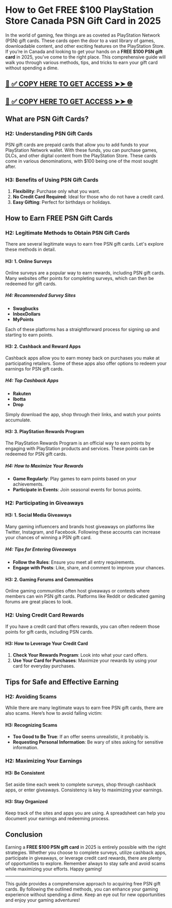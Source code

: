 # How to Get FREE $100 PlayStation Store Canada PSN Gift Card in 2025

In the world of gaming, few things are as coveted as PlayStation Network (PSN) gift cards. These cards open the door to a vast library of games, downloadable content, and other exciting features on the PlayStation Store. If you’re in Canada and looking to get your hands on a **FREE $100 PSN gift card** in 2025, you’ve come to the right place. This comprehensive guide will walk you through various methods, tips, and tricks to earn your gift card without spending a dime.

[📌 ✅ COPY HERE TO GET ACCESS ➤➤ 🌐](https://todaylink.site/freegiftcard)
--
[📌 ✅ COPY HERE TO GET ACCESS ➤➤ 🌐](https://todaylink.site/freegiftcard)
---

## What are PSN Gift Cards?

### H2: Understanding PSN Gift Cards

PSN gift cards are prepaid cards that allow you to add funds to your PlayStation Network wallet. With these funds, you can purchase games, DLCs, and other digital content from the PlayStation Store. These cards come in various denominations, with $100 being one of the most sought after.

### H3: Benefits of Using PSN Gift Cards

1. **Flexibility**: Purchase only what you want.
2. **No Credit Card Required**: Ideal for those who do not have a credit card.
3. **Easy Gifting**: Perfect for birthdays or holidays.

## How to Earn FREE PSN Gift Cards

### H2: Legitimate Methods to Obtain PSN Gift Cards

There are several legitimate ways to earn free PSN gift cards. Let's explore these methods in detail.

#### H3: 1. Online Surveys

Online surveys are a popular way to earn rewards, including PSN gift cards. Many websites offer points for completing surveys, which can then be redeemed for gift cards.

##### H4: Recommended Survey Sites

- **Swagbucks**
- **InboxDollars**
- **MyPoints**

Each of these platforms has a straightforward process for signing up and starting to earn points.

#### H3: 2. Cashback and Reward Apps

Cashback apps allow you to earn money back on purchases you make at participating retailers. Some of these apps also offer options to redeem your earnings for PSN gift cards.

##### H4: Top Cashback Apps

- **Rakuten**
- **Ibotta**
- **Drop**

Simply download the app, shop through their links, and watch your points accumulate.

#### H3: 3. PlayStation Rewards Program

The PlayStation Rewards Program is an official way to earn points by engaging with PlayStation products and services. These points can be redeemed for PSN gift cards.

##### H4: How to Maximize Your Rewards

- **Game Regularly**: Play games to earn points based on your achievements.
- **Participate in Events**: Join seasonal events for bonus points.

### H2: Participating in Giveaways

#### H3: 1. Social Media Giveaways

Many gaming influencers and brands host giveaways on platforms like Twitter, Instagram, and Facebook. Following these accounts can increase your chances of winning a PSN gift card.

##### H4: Tips for Entering Giveaways

- **Follow the Rules**: Ensure you meet all entry requirements.
- **Engage with Posts**: Like, share, and comment to improve your chances.

#### H3: 2. Gaming Forums and Communities

Online gaming communities often host giveaways or contests where members can win PSN gift cards. Platforms like Reddit or dedicated gaming forums are great places to look.

### H2: Using Credit Card Rewards

If you have a credit card that offers rewards, you can often redeem those points for gift cards, including PSN cards. 

#### H3: How to Leverage Your Credit Card

1. **Check Your Rewards Program**: Look into what your card offers.
2. **Use Your Card for Purchases**: Maximize your rewards by using your card for everyday purchases.

## Tips for Safe and Effective Earning

### H2: Avoiding Scams

While there are many legitimate ways to earn free PSN gift cards, there are also scams. Here’s how to avoid falling victim:

#### H3: Recognizing Scams

- **Too Good to Be True**: If an offer seems unrealistic, it probably is.
- **Requesting Personal Information**: Be wary of sites asking for sensitive information.

### H2: Maximizing Your Earnings

#### H3: Be Consistent

Set aside time each week to complete surveys, shop through cashback apps, or enter giveaways. Consistency is key to maximizing your earnings.

#### H3: Stay Organized

Keep track of the sites and apps you are using. A spreadsheet can help you document your earnings and redeeming process.

## Conclusion

Earning a **FREE $100 PSN gift card** in 2025 is entirely possible with the right strategies. Whether you choose to complete surveys, utilize cashback apps, participate in giveaways, or leverage credit card rewards, there are plenty of opportunities to explore. Remember always to stay safe and avoid scams while maximizing your efforts. Happy gaming!

---

This guide provides a comprehensive approach to acquiring free PSN gift cards. By following the outlined methods, you can enhance your gaming experience without spending a dime. Keep an eye out for new opportunities and enjoy your gaming adventures!
